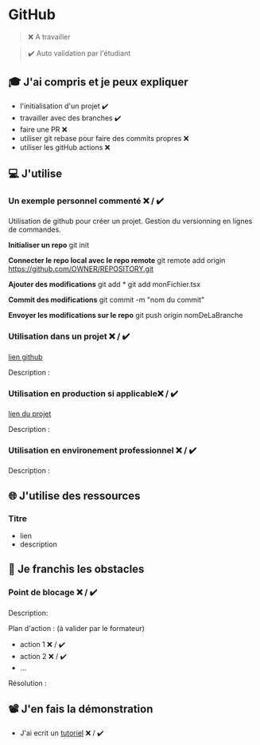 # GitHub

> ❌ A travailler

> ✔️ Auto validation par l'étudiant

## 🎓 J'ai compris et je peux expliquer

- l'initialisation d'un projet ✔️
- travailler avec des branches ✔️
- faire une PR ❌ 
- utiliser git rebase pour faire des commits propres ❌
- utiliser les gitHub actions ❌

## 💻 J'utilise

### Un exemple personnel commenté ❌ / ✔️

Utilisation de github pour créer un projet.
Gestion du versionning en lignes de commandes.

**Initialiser un repo**
git init

**Connecter le repo local avec le repo remote**
git remote add origin https://github.com/OWNER/REPOSITORY.git

**Ajouter des modifications**
git add *
git add monFichier.tsx

**Commit des modifications**
git commit -m "nom du commit"

**Envoyer les modifications sur le repo**
git push origin nomDeLaBranche


### Utilisation dans un projet ❌ / ✔️

[lien github](https://github.com/xakaz/workAndStudy)

Description :

### Utilisation en production si applicable❌ / ✔️

[lien du projet](...)

Description :

### Utilisation en environement professionnel ❌ / ✔️

Description :

## 🌐 J'utilise des ressources

### Titre

- lien
- description

## 🚧 Je franchis les obstacles

### Point de blocage ❌ / ✔️

Description:

Plan d'action : (à valider par le formateur)

- action 1 ❌ / ✔️
- action 2 ❌ / ✔️
- ...

Résolution :

## 📽️ J'en fais la démonstration

- J'ai ecrit un [tutoriel](...) ❌ / ✔️
